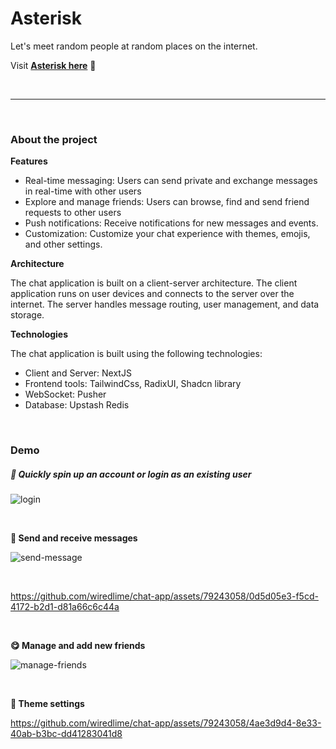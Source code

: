 # Asterisk 
Let's meet random people at random places on the internet.

Visit **[Asterisk here](https://chat-app-wiredlimes-projects.vercel.app/login)** 🚀

<br/>
<hr/>
<br/>


### About the project

**Features**

- Real-time messaging: Users can send private and exchange messages in real-time with other users
- Explore and manage friends: Users can browse, find and send friend requests to other users
- Push notifications: Receive notifications for new messages and events.
- Customization: Customize your chat experience with themes, emojis, and other settings.

**Architecture**

The chat application is built on a client-server architecture. The client application runs on user devices and connects to the server over the internet. The server handles message routing, user management, and data storage.

**Technologies**

The chat application is built using the following technologies:
- Client and Server: NextJS
- Frontend tools: TailwindCss, RadixUI, Shadcn library
- WebSocket: Pusher
- Database: Upstash Redis

<br/>

### Demo

##### 🦄 Quickly spin up an account or login as an existing user
   

![login](https://github.com/wiredlime/chat-app/assets/79243058/c0ec5f53-5de8-4888-83b2-03300a4be95f)

<br/>

**💬 Send and receive messages**


![send-message](https://github.com/wiredlime/chat-app/assets/79243058/99128d7d-6282-41da-9a88-275378ece1eb)

<br/>

https://github.com/wiredlime/chat-app/assets/79243058/0d5d05e3-f5cd-4172-b2d1-d81a66c6c44a

<br/>


**😋 Manage and add new friends**

![manage-friends](https://github.com/wiredlime/chat-app/assets/79243058/0220d861-0c23-4948-aab8-54d60bd1e7c6)

<br/>

**🎨 Theme settings**

https://github.com/wiredlime/chat-app/assets/79243058/4ae3d9d4-8e33-40ab-b3bc-dd41283041d8

<br/>



